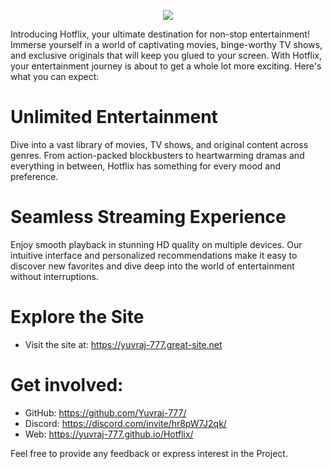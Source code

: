 <p align="center">
<img src="https://capsule-render.vercel.app/api?type=waving&color=gradient&height=200&section=header&text=HotFlix&fontSize=80&fontAlignY=35&animation=twinkling&fontColor=gradient"/> </a> 
</p>

Introducing Hotflix, your ultimate destination for non-stop entertainment! Immerse yourself in a world of captivating movies, binge-worthy TV shows, and exclusive originals that will keep you glued to your screen. With Hotflix, your entertainment journey is about to get a whole lot more exciting. Here's what you can expect:

# Unlimited Entertainment
Dive into a vast library of movies, TV shows, and original content across genres. From action-packed blockbusters to heartwarming dramas and everything in between, Hotflix has something for every mood and preference.

# Seamless Streaming Experience
Enjoy smooth playback in stunning HD quality on multiple devices. Our intuitive interface and personalized recommendations make it easy to discover new favorites and dive deep into the world of entertainment without interruptions.

# Explore the Site
* Visit the site at: https://yuvraj-777.great-site.net

# Get involved:
* GitHub: https://github.com/Yuvraj-777/
* Discord: https://discord.com/invite/hr8pW7J2qk/
* Web: https://yuvraj-777.github.io/Hotflix/

Feel free to provide any feedback or express interest in the Project.

